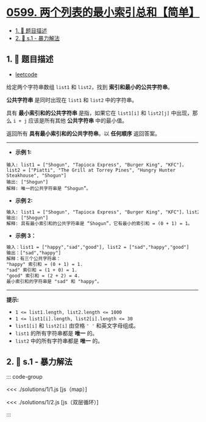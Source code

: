 # [0599. 两个列表的最小索引总和【简单】](https://github.com/tnotesjs/TNotes.leetcode/tree/main/notes/0599.%20%E4%B8%A4%E4%B8%AA%E5%88%97%E8%A1%A8%E7%9A%84%E6%9C%80%E5%B0%8F%E7%B4%A2%E5%BC%95%E6%80%BB%E5%92%8C%E3%80%90%E7%AE%80%E5%8D%95%E3%80%91)

<!-- region:toc -->

- [1. 📝 题目描述](#1--题目描述)
- [2. 🎯 s.1 - 暴力解法](#2--s1---暴力解法)

<!-- endregion:toc -->

## 1. 📝 题目描述

- [leetcode](https://leetcode.cn/problems/minimum-index-sum-of-two-lists/)

给定两个字符串数组 `list1` 和 `list2`，找到 **索引和最小的公共字符串**。

**公共字符串** 是同时出现在 `list1` 和 `list2` 中的字符串。

具有 **最小索引和的公共字符串** 是指，如果它在 `list1[i]` 和 `list2[j]` 中出现，那么 `i + j` 应该是所有其他 **公共字符串** 中的最小值。

返回所有 **具有最小索引和的公共字符串**。以 **任何顺序** 返回答案。

---

- **示例 1:**

```
输入: list1 = ["Shogun", "Tapioca Express", "Burger King", "KFC"]，list2 = ["Piatti", "The Grill at Torrey Pines", "Hungry Hunter Steakhouse", "Shogun"]
输出: ["Shogun"]
解释: 唯一的公共字符串是 “Shogun”。

```

- **示例 2:**

```txt
输入: list1 = ["Shogun", "Tapioca Express", "Burger King", "KFC"]，list2 = ["KFC", "Shogun", "Burger King"]
输出: ["Shogun"]
解释: 具有最小索引和的公共字符串是 “Shogun”，它有最小的索引和 = (0 + 1) = 1。
```

- **示例 3：**

```txt
输入：list1 = ["happy","sad","good"], list2 = ["sad","happy","good"]
输出：["sad","happy"]
解释：有三个公共字符串：
"happy" 索引和 = (0 + 1) = 1.
"sad" 索引和 = (1 + 0) = 1.
"good" 索引和 = (2 + 2) = 4.
最小索引和的字符串是 "sad" 和 "happy"。
```

---

**提示:**

- `1 <= list1.length, list2.length <= 1000`
- `1 <= list1[i].length, list2[i].length <= 30`
- `list1[i]` 和 `list2[i]` 由空格 `' '` 和英文字母组成。
- `list1` 的所有字符串都是 **唯一** 的。
- `list2` 中的所有字符串都是 **唯一** 的。

## 2. 🎯 s.1 - 暴力解法

::: code-group

<<< ./solutions/1/1.js [js（map）]

<<< ./solutions/1/2.js [js（双层循环）]

:::
